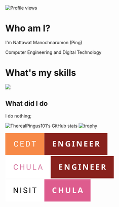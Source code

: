 ![Profile views](https://komarev.com/ghpvc/?username=TherealPingus101)
# Who am I?
I'm Nattawat Manochnarumon (Ping)

Computer Engineering and Digital Technology 

# What's my skills
<p>
  <a href="https://skillicons.dev">
    <img src="https://skillicons.dev/icons?i=cpp" />
  </a>
</p>


## What did I do
  I do nothing;

![TherealPingus101's GitHub stats](https://github-readme-stats.vercel.app/api?username=TherealPingus101&show_icons=true&bg_color=00000000)
![trophy](https://github-profile-trophy.vercel.app/?username=TherealPingus101&theme=gitdimmed)

![forthebadge](https://github.com/CEDT-Chula/For-The-Cedt-Badge/blob/main/badges/cedt-engineer.svg?raw=true)
![forthebadge](https://github.com/CEDT-Chula/For-The-Cedt-Badge/blob/main/badges/chula-engineer.svg?raw=true)
![forthebadge](https://github.com/CEDT-Chula/For-The-Cedt-Badge/blob/main/badges/nisit-chula.svg?raw=true)


